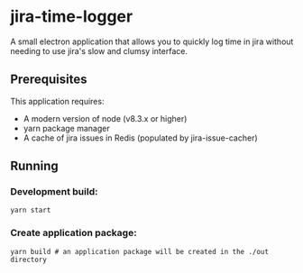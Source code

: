# jira-time-logger
A small electron application that allows you to quickly log time in jira without needing to use jira's slow and clumsy interface.
## Prerequisites
This application requires:
* A modern version of node (v8.3.x or higher)
* yarn package manager
* A cache of jira issues in Redis (populated by jira-issue-cacher)
## Running
### Development build:
```
yarn start
```
### Create application package:
```
yarn build # an application package will be created in the ./out directory
```